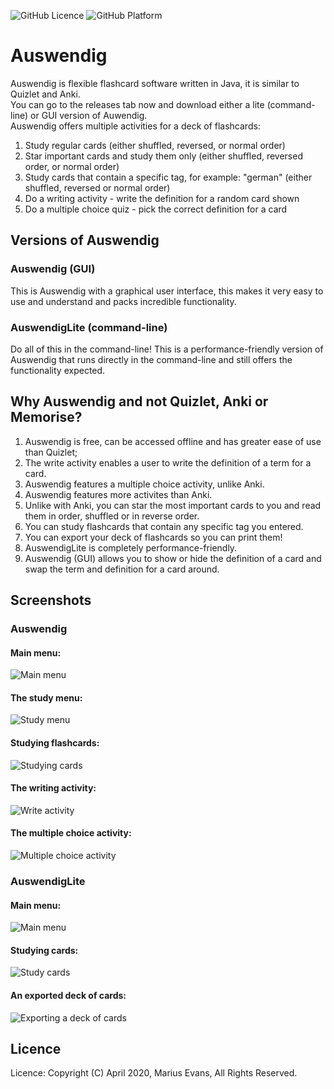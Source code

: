 
![GitHub Licence](https://img.shields.io/badge/licence-copyright-red.svg?style=flat-square)
![GitHub Platform](https://img.shields.io/badge/platform-windows-blue.svg?style=flat-square)

# Auswendig
Auswendig is flexible flashcard software written in Java, it is similar to Quizlet and Anki.<br />
You can go to the releases tab now and download either a lite (command-line) or GUI version of Auwendig.<br />
Auswendig offers multiple activities for a deck of flashcards:
1. Study regular cards (either shuffled, reversed, or normal order)<br/>
2. Star important cards and study them only (either shuffled, reversed order, or normal order)<br/>
3. Study cards that contain a specific tag, for example: "german" (either shuffled, reversed or normal order)<br/>
4. Do a writing activity - write the definition for a random card shown<br/>
5. Do a multiple choice quiz - pick the correct definition for a card<br/>

## Versions of Auswendig

### Auswendig (GUI)
This is Auswendig with a graphical user interface, this makes it very easy to use and understand and packs incredible functionality.

### AuswendigLite (command-line)
Do all of this in the command-line! This is a performance-friendly version of Auswendig that runs directly in the command-line and still offers the functionality expected.

## Why Auswendig and not Quizlet, Anki or Memorise?
1. Auswendig is free, can be accessed offline and has greater ease of use than Quizlet;
2. The write activity enables a user to write the definition of a term for a card.<br />
3. Auswendig features a multiple choice activity, unlike Anki.<br />
4. Auswendig features more activites than Anki.<br />
5. Unlike with Anki, you can star the most important cards to you and read them in order, shuffled or in reverse order.<br />
6. You can study flashcards that contain any specific tag you entered.<br />
7. You can export your deck of flashcards so you can print them!<br />
8. AuswendigLite is completely performance-friendly.<br />
9. Auswendig (GUI) allows you to show or hide the definition of a card and swap the term and definition for a card around.<br />

## Screenshots
### Auswendig
#### Main menu:<br />
![Main menu](https://github.com/MariusEvans/Auswendig/blob/master/SCREENSHOTS/main_menu_GUI.JPG)
#### The study menu:<br />
![Study menu](https://github.com/MariusEvans/Auswendig/blob/master/SCREENSHOTS/study_menu_GUI.JPG)
#### Studying flashcards:<br />
![Studying cards](https://github.com/MariusEvans/Auswendig/blob/master/SCREENSHOTS/study_mode_GUI.JPG)
#### The writing activity:<br />
![Write activity](https://github.com/MariusEvans/Auswendig/blob/master/SCREENSHOTS/write_activity_GUI.JPG)
#### The multiple choice activity:<br />
![Multiple choice activity](https://github.com/MariusEvans/Auswendig/blob/master/SCREENSHOTS/multichoice_quiz_GUI.JPG)

### AuswendigLite
#### Main menu:<br />
![Main menu](https://github.com/MariusEvans/Auswendig/blob/master/SCREENSHOTS/main%20menu.JPG)
#### Studying cards:<br />
![Study cards](https://github.com/MariusEvans/Auswendig/blob/master/SCREENSHOTS/study%20cards.JPG)<br />
#### An exported deck of cards:<br />
![Exporting a deck of cards](https://github.com/MariusEvans/Auswendig/blob/master/SCREENSHOTS/export%20deck.JPG)

## Licence
Licence: Copyright (C) April 2020, Marius Evans, All Rights Reserved.<br />

